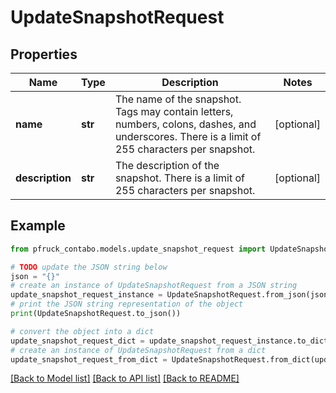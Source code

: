 # UpdateSnapshotRequest


## Properties

Name | Type | Description | Notes
------------ | ------------- | ------------- | -------------
**name** | **str** | The name of the snapshot. Tags may contain letters, numbers, colons, dashes, and underscores. There is a limit of 255 characters per snapshot. | [optional] 
**description** | **str** | The description of the snapshot. There is a limit of 255 characters per snapshot. | [optional] 

## Example

```python
from pfruck_contabo.models.update_snapshot_request import UpdateSnapshotRequest

# TODO update the JSON string below
json = "{}"
# create an instance of UpdateSnapshotRequest from a JSON string
update_snapshot_request_instance = UpdateSnapshotRequest.from_json(json)
# print the JSON string representation of the object
print(UpdateSnapshotRequest.to_json())

# convert the object into a dict
update_snapshot_request_dict = update_snapshot_request_instance.to_dict()
# create an instance of UpdateSnapshotRequest from a dict
update_snapshot_request_from_dict = UpdateSnapshotRequest.from_dict(update_snapshot_request_dict)
```
[[Back to Model list]](../README.md#documentation-for-models) [[Back to API list]](../README.md#documentation-for-api-endpoints) [[Back to README]](../README.md)


